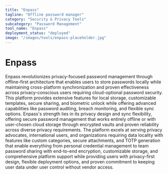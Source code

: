 ```yaml
---
title: "Enpass"
tagline: "Offline password manager"
category: "Security & Privacy Tools"
subcategory: "Password Management"
tool_name: "Enpass"
deployment_status: "deployed"
image: "/images/tools/enpass-placeholder.jpg"
---
```


# Enpass

Enpass revolutionizes privacy-focused password management through offline-first architecture that enables users to store passwords locally while maintaining cross-platform synchronization and proven effectiveness across privacy-conscious users requiring cloud-optional password security. This platform provides extensive features for local storage, customizable templates, secure sharing, and biometric unlock while offering advanced capabilities like password auditing, breach monitoring, and flexible sync options. Enpass's strength lies in its privacy design and sync flexibility, offering secure password management that works entirely offline or with user-chosen cloud storage through encrypted vaults and proven reliability across diverse privacy requirements. The platform excels at serving privacy advocates, international users, and organizations requiring data locality with features like custom categories, secure attachments, and TOTP generation that enable everything from personal credential management to team password sharing with end-to-end encryption, customizable storage, and comprehensive platform support while providing users with privacy-first design, flexible deployment options, and proven commitment to keeping user data under user control without vendor access.